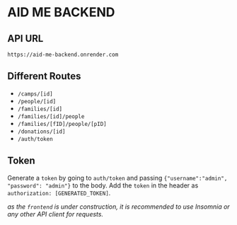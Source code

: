 # AID ME BACKEND

## API URL

```
https://aid-me-backend.onrender.com
```

## Different Routes
- `/camps/[id]`
- `/people/[id]`
- `/families/[id]`
- `/families/[id]/people`
- `/families/[fID]/people/[pID]`
- `/donations/[id]`
- `/auth/token`

## Token
Generate a `token` by going to `auth/token` and passing `{"username":"admin", "password": "admin"}` to the body. Add the `token` in the header as `authorization: [GENERATED_TOKEN]`.


*as the `frontend` is under construction, it is recommended to use Insomnia or any other API client for requests.*

